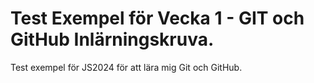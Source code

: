 # Test Exempel för Vecka 1 - GIT och GitHub Inlärningskruva.
Test exempel för JS2024 för att lära mig Git och GitHub.
